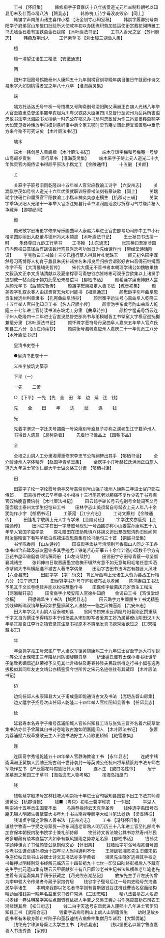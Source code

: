 <!-- { "loadSidebar": true } -->
　　工书 【怀旧集】 
　　韩修桐字子音嘉庆十八年拔贡道光元年举制科朝考以知县用未及仕而卒精八法 【赣县志】 
　　韩修槐工诗字母没哀毁卒 【同上】 
　　韩镛字声南萧山诸生喜作小楷 【汤金钊寸心知室稿】 
　　韩崇字履卿别号南阳学子崶弟官山东雒口批验所大使咸丰初以办团练积劳加盐运使衔赏戴花翎博雅工书尤嗜金石着有宝铁斋金石跋尾 【木叶厱法书记】 
　　工书入香光之室 【苏州府志】 
　　韩燕及荆州人 
　　工怀素草书 【刘士璋三湖渔人集】 

　　檀 

　　檀一清望江诸生工楷法 【安徽通志】 

　　团 

　　团升字冠霞号鹤笯泰州人康熙五十九年副榜官训导晚年病目惟日午就窗作诗文易米字大如胡桃得者宝之年八十八卒 【淮海英灵集】 

　　端 

　　端方托活洛氏号午桥一号悟樵又号陶斋别号浭阳陶父满洲正白旗人光绪八年举人官至直隶总督坐事罢辛亥起为川粤汉铁路大臣署四川总督行至资州为乱兵所害谥忠敏书法李北海牓书尤擅绝一时先公在鄂总办书局时忠敏曾为作三邕翠墨簃斋额字大如箕见者神悚放手自模刻悬听事中后全家去鄂时梁节庵丈谓此榜宜留置局中垂示方来今殆不可究诘矣 【木叶厱法书记】 

　　端木 

　　端木一韩剑邑人善蝇楷 【木叶厱法书记】 
　　端木守谦字梅和号梅庵一号黎山高邮岁贡生 
　　善行草书 【淮海英灵集】 
　　端木采字子畴上元人道光二十九年优贡官内阁侍读书得颜平原法小楷尤工 【金陵通传】 
　　十五删 【关颜】 

　　关 

　　关箖字子箊号旧雨乾隆四十五年举人官宝应教谕工诗字 【六安州志】 
　　关嵩祺字茂如号农人道光十六年优贡就职训导善楷法刻有篆诀歌 【同上】 
　　关瑞瑚字铁珊仁和廪贡官平阳教谕工小楷丰神奕奕恣态横生 【杭郡诗三辑】 
　　关棠字季华汉阳人光绪十一年举人官浙江知县行草书清润圆活脱尽折卷习气寸缣片楮人争藏弆 【游鄂纪闻】 

　　颜 

　　颜光敏字逊甫更字修来号乐圃曲阜人康熙六年进士官吏部考功司郎中工书小行楷清圆妙丽出入赵董与德州冯大木颉颃 【木叶厱法书记】 
　　王士祯曰书法擅一时 
　　朱彝尊曰九龄工行草书 
　　工书翰 【山东通志】 
　　张宗柟曰吾家涉园门内题榜曰蒿径后有跋语数行笔意秀逸考功当日为先给谏作也 【带经堂诗话附识】 
　　李克敬曰工书翰十三岁已擅行草人得其片札犹珠玉 
　　颜元初名园字浑然号习斋博野人初育于蠡县朱氏补诸生名朱邦良后归宗尝谓彭好古曰吾得石继搏而作字不苟 【大清畿辅先哲传】 
　　宋代大儒无不善书者本朝理学诸公如魏敏果魏文毅汤文正李文贞陆清献以及夏峯桴亭习斋恕谷亦皆彬彬可观予尝欲集以上诸贤手迹刻成一帖而绌于物力此愿恐未易偿耳 【郁栖书话】 
　　颜希濂字廉甫博野人尝从颜元学书 【后辅先哲传】 
　　颜鐀字懋简嘉定人善书法 【练音初集】 
　　颜尧揆字孔叙永春人由拔贡官无为知州能书 【福建通志】 
　　颜懋龄字引年曲阜恩贡生候选州判善隶书 【孔宪彝曲阜诗抄】 
　　颜祟榘字运生号心斋曲阜人乾隆三十五年举人官兴化知县工书 【名人尺牍小传】 
　　颜崇沩字东虞号酌山曲阜人乾隆三十七年进士官侍读书法东坡尤工分隶 【曲阜诗抄】 
　　颜检字惺甫号岱云连平州人乾隆四十二年进士官直隶总督吏部尚书与弟模樾皆工书擘窠大字模官巡抚樾兼擅分隶 【木叶厱法书记】 
　　颜怀珠字葱符号丹泉曲阜人嘉庆五年举人官卢氏知县工八分 【山左诗续抄】 
　　颜崇衡号湘帆嘉应州人嘉庆二十一年优贡工八分 【木叶厱法书记】 

　　皇清书史卷十 

　　●皇清书史卷十一 

　　义州李放筑史纂录 

　　下平（一） 

　　一先 
　　二萧 

　　○ 【下平】 一先 【先　全　田　年　边　延　连　钱】 

　　先 
　　全 
　　田 
　　年 
　　边 
　　延 
　　连 
　　钱 

　　先 

　　先着字渭求一字迁夫号蠲斋一号染庵别号盍旦子亦称之溪老生江宁籍泸州人 
　　书得晋人遗意 【息柯杂着】 
　　先着行书佳品上 【国朝书品】 

　　全 

　　全培之山阴人工分隶湘潭重修宋李忠节公芾祠碑出其手 【郁栖书话】 
　　全介醇涿州人字体精秀 【赵国华青草堂集】 
　　全庆字小汀叶赫拉氏满洲正白旗人道光九年进士官体仁阁大学士谥文恪工分隶 【郁栖书话】 

　　田 

　　田雯字子纶一字纶霞号漪亭又号蒙斋别号山强子德州人康熙三年进士官户部左侍郎 
　　田需撰行状云早年善书小楷得十三行笔意老以腕痛不复作少农于书喜橅官奴帖晚喜黄培翁 【木叶厱法书记】 
　　田云鹤字轮长号云抱别号金鎞词客又号蓬壶居士泰州太学生纪恺曰工书 
　　田林字志山美须髯自号髯农上元人年八十余犹能作小字 【郁栖书话】 
　　工篆籀 【江宁府志】 
　　工诗文篆刻 【金陵通传】 
　　田逢礼字敬舆上元人字专学米 【金陵诗征】 
　　字学沈文亦瘦劲 【金陵通传】 
　　田同之字在田一字彦威号砚思一号西圃亦称小山姜雯孙康熙五十九年举人官国子监学录 
　　查礼赠田在田助教诗八体摛文迥出羣砚思清韵旧谁闻何时泼墨晴窗下看写羊欣白练裙注砚思斋集有论书绝句三十首 【铜鼓书堂集】 
　　书学陈香泉 【山左诗抄】 
　　田征舆字孟扶号清漪别号香孤山人同之子工各体书州治庙碑及戚友墓铭多其手迹尤工铁笔苦心研摹五十余年计镌小印数千余方有豆花书屋印谱磨砻顽钝稿两册 【山左诗续抄】 
　　田锡田字守田号青蓑一号坚瓠襄城诸生 
　　张邦伸曰日取晋唐墨宝临橅不辍然有意不如无意每用毛笔任意挥洒作擘窠大书纵横超逸不减古人著书学偶录 
　　田治字古田书法浑古有魏晋人风味 【六合县志】 
　　田腴字字 【字：衍文】 育民号西畇上元诸生入赀为县丞工行楷八分 【江宁府志】 
　　田世容字书升号守庐钱塘布衣以孝闻 
　　陈鸿寿曰工书法予见其千文长卷绝佳并能以松枝蘸墨作书 
　　田嘉修字敏斋庆元岁贡生工楷法 【两浙輶轩录】 
　　田宝裔字小坡安阳人官徐州知府 
　　金谔曰工书 【笃慎堂烬余稿】 
　　田懋锡监生工书法 【城武县志】 
　　田云璐字力生廪膳生工书尤精鉴赏残碑断碣双钩摹拓珍如拱璧家藏名人法帖一一临之风神逼肖 【六安州志】 
　　田大年字汉川山阴人官泰和知县 
　　翁同书曰宋水云清隐丹阳葛刚正撰重续千字文自为撰注予得精抄本于维扬盖从宋刻影写者爱其工妙乃属幕僚山阴田汉川大年摹其篆袁江李行之镇安录其注篆书视原本不爽毫发真书腴秀殆欲过之 【□宋楼藏书志】 

　　年 

　　年羹尧字亮工号双峯广宁人隶汉军镶黄旗康熙三十九年进士官至宁远大将军封一等公加太保雍正三年降杭州防御旋赐自尽 
　　析津姚氏藏有太保小楷书杜诗册子笔致秀媚偪近赵荣禄予又见其七言楹帖及寿春孙陟夫民政新得之行书小幅苍逸秀拔极似其同年友史文靖公亦精鉴赏今世所传之宋元名迹往往有其藏印 【木叶厱法书记】 

　　边 

　　边纯任邱人永康知县大乂子甫成童即能通诗古文及书法 【庞垲丛碧山房集】 
　　边乂禧字子招号次山任邱人乾隆二十四年举人官桂阳知县善书 【任邱县志】 

　　延 

　　延君寿本名寿字子椿号荔浦阳城人官长兴知县工诗与张隽三晋齐名着六砚草堂集书法亦佳予曾藏其自书诗卷笔致古澹如明嘉隆间人 【木叶厱法书记】 
　　张晋为荔浦赋六砚草堂歌云主人不独书法好主人诗歌更矫矫 【艳雪堂集】 

　　连 

　　连国奇字秀锺乾隆五十四年举人官静海教谕工书 【永年县志】 
　　连成字绪斋满洲正黄旗人武勋王扬古利十世孙袭封一等英诚公任杭州将军精篆刻书法专师右军能作左书 【严辰墨花吟馆感旧怀人诗】 
　　连木生 【或曰名性惇】 
　　居于圣墓港之蕉园工于草书 【海岛逸志人物考略】 
　　按海岛指厦门 

　　钱 

　　钱朝延字殷求号定林钱塘人明崇祯十年进士官句容知县国变不出工书法其师漳浦黄公 【杭郡诗辑】 
　　钱■〈甹只〉初名士馨字稚农 【一作拙】 
　　平湖人明崇祯十五年贡生国变不出 
　　冯秉恭挽诗云天真草圣传 
　　钱仲选字禹田号石庵无锡人明诸生善擘窠大书年九十书古南禅寺额字大如斗笔法遒劲 【梁溪诗征】 
　　钱谦贞字履之常熟人善书法 【苏州府志】 
　　工书 【冯舒怀旧集】 
　　钱谦益字牧斋一字受之号蒙叟一称东涧遗老常熟人明万历三十八年进士官至礼部尚书加宫保本朝授内秘书院学士兼礼部侍郎 
　　牧翁诗文皆法坡公其书亦然寿州孙民政多巘藏有绫本直幅字大如拳有飘风捩雨之势亦足名家 【郁栖书话】 
　　钱孙艾字颐仲谦贞子书儗颜鲁公篆刻似文彭 【怀旧集】 
　　钱陆灿字尔弢号湘灵自号圆沙老书生谦贞族孙顺治十四年举人当得通判不仕 
　　王昶跋钱湘灵先生旧藏宋拓争座位帖云后书山谷居士诗文其书法亦多学黄者 
　　湘灵先生晚岁逃禅其手校之书每押以明经别驾书经解元临济三十四彭祖九十七世一印又曰陆终彭祖后人予藏有先生手批元遗山集有跋云云甲辰献岁十有八日圆沙老书生记书法纵横盖老年笔也先生着有调运斋集其手稿予获藏之 【蒋光煦东湖丛记】 
　　放按先生手评左氏传曾为李申耆大令传录者今藏予家抱竹居 
　　钱谷字子璧号后江一号内史晚号东海逸民华亭诸生 
　　本朝来我郡以艺名者书学则有曹斯貇钱谷沈楫钱曹皆名宿而结构精劲当推钱第一晚年名益重求书者户常满 【三图志略】 
　　精八法尝摹古人名迹书孝经一卷注明某字某帖点画皆有依据人争宝之又集王羲之书作感应篇勒石司农王鸿绪跋其后 【松江府志】 
　　钱二白字天逸号东皐武进人康熙十八年进士官伊阳知县工书 【武阳合志】 
　　钱霍字去病号荆山上虞人山阴籍贡生 
　　幼时见故乡能书者有朱敬身祁止祥陆子和董叔迪钱去病鲁仲集僧月华诸君 【大瓢偶笔】 
　　钱纶光字珠渊号廉江太学生工书 【海盐县志】 
　　钱以坚更名以堳字鲁直嘉善人书法秀逸 【家传】 
